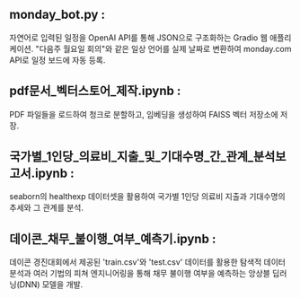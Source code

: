 ## monday_bot.py :
자연어로 입력된 일정을 OpenAI API를 통해 JSON으로 구조화하는 Gradio 웹 애플리케이션.
"다음주 월요일 회의"와 같은 일상 언어를 실제 날짜로 변환하여 monday.com API로 일정 보드에 자동 등록.


## pdf문서_벡터스토어_제작.ipynb :
PDF 파일들을 로드하여 청크로 분할하고, 임베딩을 생성하여 FAISS 벡터 저장소에 저장.

## 국가별_1인당_의료비_지출_및_기대수명_간_관계_분석보고서.ipynb :
seaborn의 healthexp 데이터셋을 활용하여 국가별 1인당 의료비 지출과 기대수명의 추세와 그 관계를 분석.

## 데이콘_채무_불이행_여부_예측기.ipynb :
데이콘 경진대회에서 제공된 'train.csv'와 'test.csv' 데이터를 활용한 탐색적 데이터 분석과 여러 기법의 피쳐 엔지니어링을 통해 채무 불이행 여부을 예측하는 앙상블 딥러닝(DNN) 모델을 개발.

